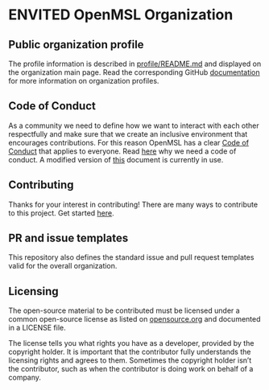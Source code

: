 # ENVITED OpenMSL Organization

## Public organization profile
The profile information is described in [profile/README.md](profile/README.md) and displayed on the organization main page. Read the corresponding GitHub [documentation](https://docs.github.com/en/organizations/collaborating-with-groups-in-organizations/customizing-your-organizations-profile) for more information on organization profiles.

## Code of Conduct
As a community we need to define how we want to interact with each other respectfully and make sure that we create an inclusive environment that encourages contributions. For this reason OpenMSL has a clear [Code of Conduct](/CODE_OF_CONDUCT.md) that applies to everyone. Read [here](https://opensource.guide/code-of-conduct/) why we need a code of conduct. A modified version of [this](https://www.contributor-covenant.org/) document is currently in use.

## Contributing
Thanks for your interest in contributing! There are many ways to contribute to this project. Get started [here](/CONTRIBUTING.md).

## PR and issue templates
This repository also defines the standard issue and pull request templates valid for the overall organization.

## Licensing
The open-source material to be contributed must be licensed under a common open-source license as listed on [opensource.org](https://opensource.org/) and documented in a LICENSE file.

The license tells you what rights you have as a developer, provided by the copyright holder. It is important that the contributor fully understands the licensing rights and agrees to them. Sometimes the copyright holder isn’t the contributor, such as when the contributor is doing work on behalf of a company.
